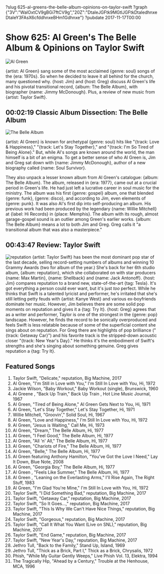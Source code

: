 ?slug 625-al-greens-the-belle-album-opinions-on-taylor-swift
?graph {"3V":"WalOxtCV9gBGi7ftCV9g","20Z":"DtaIeJGFtk9MGtlJGFtkDtaIedhnxeDtaIeY3FAsX6cfddhnxeBHm1Gdhnxe"}
?pubdate 2017-11-17T00:00
# Show 625: Al Green's The Belle Album & Opinions on Taylor Swift
![Al Green](//static.soundopinions.org/images/2017/algreen_web.jpg)

{artist: Al Green} sang some of the most acclaimed {genre: soul} songs of the {era: 1970s}. So when he decided to leave it all behind for the church, many questioned why. {host: Jim} and {host: Greg} discuss Al Green's life and his pivotal transitional record, {album: The Belle Album}, with biographer {name: Jimmy McDonough}. Plus, a review of new music from {artist: Taylor Swift}.




## 00:02:19 Classic Album Dissection: The Belle Album
![The Belle Album](http://is2.mzstatic.com/image/thumb/Music122/v4/fe/71/ee/fe71ee96-28c1-02f9-99a1-1f38e7ab4393/source/600x600bb.jpg "99603/1196494913")

{artist: Al Green} is known for archetypal {genre: soul} hits like "{track: Love & Happiness}," "{track: Let's Stay Together}," and "{track: I'm So Tired of Being Alone}." But, while Al's songs are known around the world, the man himself is a bit of an enigma. To get a better sense of who Al Green is, Jim and Greg sat down with {name: Jimmy McDonough}, author of a new biography called {name: Soul Survivor}.

 They also unpack a lesser known album from Al Green's catalogue: {album: The Belle Album}. The album, released in {era: 1977}, came out at a crucial period in Green's life. He had just left a lucrative career in soul music for the ministry. The album was his first {genre: gospel} album, one that blended {genre: funk}, {genre: disco}, and according to Jim, even elements of {genre: punk}. It was also Al's first dip into self-producing an album. His previous work had been produced by the legendary {name: Willie Mitchell} at {label: Hi Records} in {place: Memphis}. The album with its rough, almost garage-gospel sound is an outlier among Green's earlier works. {album: The Belle Album} means a lot to both Jim and Greg. Greg calls it "a transitional album that was also a masterpiece."



## 00:43:47 Review: Taylor Swift
![reputation](http://is2.mzstatic.com/image/thumb/Music128/v4/bc/84/77/bc847733-8fcd-1040-8ddb-4271601f4151/source/600x600bb.jpg "159260351/1274999981")
{artist: Taylor Swift} has been the most dominant pop star of the last decade, selling record-setting numbers of albums and winning 10 Grammy Awards (two for album of the year.) She's back for her 6th studio album, {album: reputation}, which she collaborated on with star producers {name: Max Martin}, {name: Shellback} and {name: Jack Antonoff}. {host: Jim} compares reputation to a brand new, state-of-the-art {tag: Tesla}. It's got everything a person could ever want, but it's just *too* perfect. While he thinks that Swift is a talented lyricist and performer, he's irritated that she's still letting petty feuds with {artist: Kanye West} and various ex-boyfriends dominate her music. However, Jim believes there are some solid pop moments on reputation and gives it a {tag: Try It}. {host: Greg} agrees that as a writer and performer, Taylor is one of the strongest in the {genre: pop} landscape. However, he finds the record to be sonically overproduced and feels Swift is less relatable because of some of the superficial content she sings about on reputation. For Greg there are highlights of pop brilliance ("{track: Getaway Car}") and his favorite track is the stripped-down acoustic closer "{track: New Year's Day}." He thinks it's the embodiment of Swift's strengths and she's singing about something genuine. Greg gives reputation a {tag: Try It}.



## Featured Songs
1. Taylor Swift, "Delicate," reputation, Big Machine, 2017
1. Al Green, "I'm Still in Love with You," I'm Still In Love with You, Hi, 1972
1. Jackie Wilson, "Baby Workout," Baby Workout (single), Brunswick, 1960
1. Al Greene , "Back Up Train," Back Up Train , Hot Line Music Journal, 1967
1. Al Green, "Tired of Being Alone," Al Green Gets Next to You, Hi, 1971
1. Al Green, "Let's Stay Together," Let's Stay Together, Hi, 1971
1. Willie Mitchell, "Groovin'," Solid Soul, Hi, 1967
1. Al Green, "Love and Happiness," I'm Still In Love with You, Hi, 1972
1. Al Green, "Jesus is Waiting," Call Me, Hi, 1973
1. Al Green, "Dream," The Belle Album, Hi, 1977
1. Al Green, "I Feel Good," The Belle Album, Hi, 1977
1. Al Green, "All 'n' All," The Belle Album, Hi, 1977
1. Al Green, "Chariots of Fire," The Belle Album, Hi, 1977
1. Al Green, "Belle," The Belle Album, Hi, 1977
1. Al Green featuring Anthony Hamilton, "You've Got the Love I Need," Lay It Down, Blue Note, 2008
1. Al Green, "Georgia Boy," The Belle Album, Hi, 1977
1. Al Green , "Feels Like Summer," The Belle Album, Hi, 1977
1. Al Green , "Leaning on the Everlasting Arms," I'll Rise Again, The Right Stuff, 1983
1. Al Green, "I'm Glad You're Mine," I'm Still In Love with You, Hi, 1972
1. Taylor Swift, "I Did Something Bad," reputation, Big Machine, 2017
1. Taylor Swift, "Getaway Car," reputation, Big Machine, 2017
1. Taylor Swift, "So It Goes...," reputation, Big Machine, 2017
1. Taylor Swift, "This Is Why We Can't Have Nice Things," reputation, Big Machine, 2017
1. Taylor Swift, "Gorgeous," reputation, Big Machine, 2017
1. Taylor Swift, "Call It What You Want (Live on SNL)," reputation, Big Machine, 2017
1. Taylor Swift, "End Game," reputation, Big Machine, 2017
1. Taylor Swift, "New Year's Day," reputation, Big Machine, 2017
1. Jethro Tull, "Back to the Family," Stand Up, Island, 1969
1. Jethro Tull, "Thick as a Brick, Part I," Thick as a Brick, Chrysalis, 1972
1. Phish, "While My Guitar Gently Weeps," Live Phish Vol. 13, Elektra, 1994
1. The Tragically Hip, "Ahead by a Century," Trouble at the Henhouse, MCA, 1996
